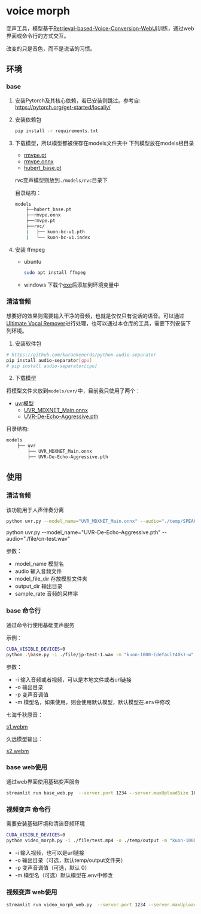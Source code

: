 # voice morph

变声工具，模型基于[Retrieval-based-Voice-Conversion-WebUI](https://github.com/RVC-Project/Retrieval-based-Voice-Conversion-WebUI)训练，通过web界面或命令行的方式交互。

改变的只是音色，而不是说话的习惯。


## 环境

### base

1. 安装Pytorch及其核心依赖，若已安装则跳过。参考自: https://pytorch.org/get-started/locally/
2. 安装依赖包
    ```bash
    pip install -r requirements.txt
    ```
3. 下载模型，所以模型都被保存在models文件夹中
    下列模型放在models根目录

    * [rmvpe.pt](https://huggingface.co/lj1995/VoiceConversionWebUI/blob/main/rmvpe.pt)
    * [rmvpe.onnx](https://huggingface.co/lj1995/VoiceConversionWebUI/blob/main/rmvpe.onnx)
    * [hubert_base.pt](https://huggingface.co/lj1995/VoiceConversionWebUI/blob/main/hubert_base.pt)
    
    rvc变声模型则放到`./models/rvc`目录下

    目录结构：
    ```bash
    models
        ├──hubert_base.pt
        ├──rmvpe.onnx
        ├──rmvpe.pt
        ├──rvc/
        |   ├── kuon-bc-v1.pth
        |   └── kuon-bc-v1.index
    ```

4. 安装 ffmpeg
    * ubuntu
        ```bash
        sudo apt install ffmpeg
        ```
    * windows
        下载个[exe](https://ffmpeg.org/)后添加到环境变量中


### 清洁音频

想要好的效果则需要输入干净的音频，也就是仅仅只有说话的语音。可以通过[Ultimate Vocal Remover](https://ultimatevocalremover.com/)进行处理，也可以通过本仓库的工具，需要下列安装下列环境。

1. 安装软件包
```bash
# https://github.com/karaokenerds/python-audio-separator
pip install audio-separator[gpu]
# pip install audio-separator[cpu]
```
2. 下载模型

将模型文件夹放到`models/uvr/`中，目前我只使用了两个：
* [uvr模型](https://huggingface.co/lissette/uvr/tree/main/MDX-Net)
    * [UVR_MDXNET_Main.onnx](https://huggingface.co/lissette/uvr/blob/main/MDX-Net/UVR_MDXNET_Main.onnx)
    * [UVR-De-Echo-Aggressive.pth](https://huggingface.co/lissette/uvr/blob/main/VR%20Arch/UVR-De-Echo-Aggressive.pth)
 
目录结构:

```bash
models
    ├── uvr
        ├── UVR_MDXNET_Main.onnx
        ├── UVR-De-Echo-Aggressive.pth
```


## 使用

### 清洁音频

该功能用于人声伴奏分离

```bash
python uvr.py --model_name="UVR_MDXNET_Main.onnx" --audio="./temp/SPEAKER_03_750225_752706.wav"
```
python uvr.py --model_name="UVR-De-Echo-Aggressive.pth" --audio="./file/cn-test.wav"

参数：
* model_name 模型名
* audio 输入音频文件
* model_file_dir 存放模型文件夹
* output_dir 输出目录
* sample_rate 音频的采样率


### base 命令行

通过命令行使用基础变声服务

示例：
```bash
CUDA_VISIBLE_DEVICES=0
python .\base.py -i ./file/jp-test-1.wav -m "kuon-1000-(default40k)-w"
```

参数：
* -i 输入音频或者视频，可以是本地文件或者url链接
* -o 输出目录
* -p 变声音调值
* -m 模型名，如果使用，则会使用默认模型，默认模型在.env中修改

七海千秋原音：

[s1.webm](https://github.com/lissettecarlr/voice-morph/assets/16299917/08023e5a-bd3c-4656-8118-b751bdec6ab1)


久远模型输出：

[s2.webm](https://github.com/lissettecarlr/voice-morph/assets/16299917/3abbed0b-0d2f-45d3-82c1-968cd31f044c)


### base web使用

通过web界面使用基础变声服务

```bash
streamlit run base_web.py  --server.port 1234 --server.maxUploadSize 1000
```

### 视频变声 命令行

需要安装基础环境和清洁音频环境

```bash
CUDA_VISIBLE_DEVICES=0
python video_morph.py -i ./file/test.mp4 -o ./temp/output -m "kuon-1000-(default40k)-w"
```
* -i 输入视频，也可以是url链接
* -o 输出目录（可选，默认temp/output文件夹）
* -p 变声音调值（可选，默认 0）
* -m 模型名（可选）默认模型在.env中修改


### 视频变声 web使用

```bash
streamlit run video_morph_web.py  --server.port 1234 --server.maxUploadSize 1000
```
